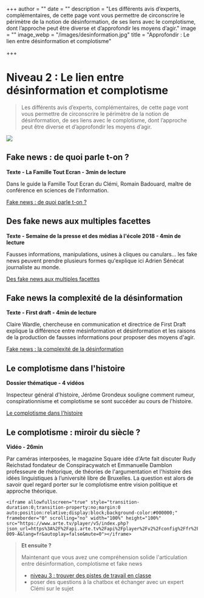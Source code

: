+++
author = ""
date = ""
description = "Les différents avis d’experts, complémentaires, de cette page vont vous permettre de circonscrire le périmètre de la notion de désinformation, de ses liens avec le complotisme, dont l’approche peut être diverse et d’approfondir les moyens d’agir."
image = ""
image_webp = "/images/desinformation.jpg"
title = "Approfondir : Le lien entre désinformation et complotisme"

+++
# Niveau 2 : Le lien entre désinformation et complotisme

> Les différents avis d’experts, complémentaires, de cette page vont vous permettre de circonscrire le périmètre de la notion de désinformation, de ses liens avec le complotisme, dont l’approche peut être diverse et d’approfondir les moyens d’agir.

![](https://www.reseau-canope.fr/fileadmin/user_upload/Actualites/img/bandeau_famille_tout_ecran.jpg)

## Fake news : de quoi parle t-on ?

**Texte - La Famille Tout Ecran - 3min de lecture**

Dans le guide la Famille Tout Ecran du Clémi, Romain Badouard, maître de conférence en sciences de l'information.

[Fake news : de quoi parle t-on ?](https://www.clemi.fr/fr/guide-famille-v2/apprendre-a-vos-enfants-a-sinformer/fake-news-de-quoi-parle-t-on.html)

## Des fake news aux multiples facettes

**Texte - Semaine de la presse et des médias à l'école 2018 - 4min de lecture**

Fausses informations, manipulations, usines à cliques ou canulars... les fake news peuvent prendre plusieurs formes qu'explique ici Adrien Sénécat journaliste au monde.

[Des fake news aux multiples facettes](https://www.clemi.fr/fr/ressources/nos-ressources-pedagogiques/ressources-pedagogiques/des-fake-news-aux-multiples-facettes.html)

## Fake news la complexité de la désinformation

**Texte - First draft - 4min de lecture**

Claire Wardle, chercheuse en communication et directrice de First Draft explique la différence entre mésinformation et désinformation et les raisons de la production de fausses informations pour proposer des moyens d'agir.

[Fake news : la complexité de la désinformation](https://fr.firstdraftnews.org/fake-news-la-complexite-de-la-desinformation/)

## Le complotisme dans l'histoire

**Dossier thématique - 4 vidéos**

Inspecteur général d'histoire, Jérôme Grondeux souligne comment rumeur, conspirationnisme et complotisme se sont succéder au cours de l'histoire.

[Le complotisme dans l'histoire](https://www.reseau-canope.fr/les-valeurs-de-la-republique/le-complotisme-dans-lhistoire-lhistoire-face-au-complotisme.html)

## Le complotisme : miroir du siècle ?

**Vidéo - 26min**

Par caméras interposées, le magazine Square idée d'Arte fait discuter Rudy Reichstad fondateur de Conspiracywatch et Emmanuelle Damblon professeure de rhétorique, de théories de l'argumentation et l'histoire des idées linguistiques à l’université libre de Bruxelles. La question est alors de savoir quel regard porter sur le complotisme entre vision politique et approche théorique.

    <iframe allowfullscreen="true" style="transition-duration:0;transition-property:no;margin:0 auto;position:relative;display:block;background-color:#000000;" frameborder="0" scrolling="no" width="100%" height="100%" src="https://www.arte.tv/player/v5/index.php?json_url=https%3A%2F%2Fapi.arte.tv%2Fapi%2Fplayer%2Fv2%2Fconfig%2Ffr%2F093875-009-A&lang=fr&autoplay=false&mute=0"></iframe>

> **Et ensuite ?**
>
> Maintenant que vous avez une compréhension solide l'articulation entre désinformation, complotisme et fake news
>
> * [niveau 3 : trouver des pistes de travail en classe](https://formationdesenseignants.netlify.app/blog/agir-en-classe-3-exemples-de-sequences-pour-travailler-avec-les-eleves-autour-de-ces-notions/)
> * poser des questions à la chatbox et échanger avec un expert Clémi sur le sujet
